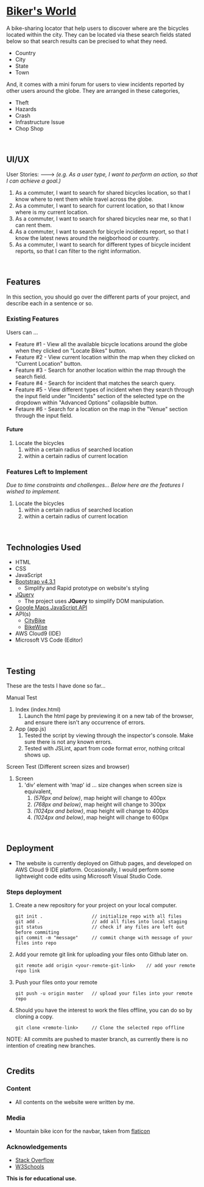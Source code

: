 # [Biker's World](https://naturaldev0.github.io/p2-bikers-world/)

A bike-sharing locator that help users to discover where are the bicycles located within the city.
They can be located via these search fields stated below so that search results can be precised to what they need.
<ul>
    <li>Country</li>
    <li>City</li>
    <li>State</li>
    <li>Town</li>
</ul>

And, it comes with a mini forum for users to view incidents reported by other users around the globe.
They are arranged in these categories,
 <ul>
    <li>Theft</li>
    <li>Hazards</li>
    <li>Crash</li>
    <li>Infrastructure Issue</li>
    <li>Chop Shop</li>
</ul>
<br>

## UI/UX   
 
User Stories:
---> <i>(e.g. As a user type, I want to perform an action, so that I can achieve a goal.)</i>
1. As a commuter, I want to search for shared bicycles location, so that I know where to rent them while travel across the globe.
2. As a commuter, I want to search for current location, so that I know where is my current location.
3. As a commuter, I want to search for shared bicycles near me, so that I can rent them.
4. As a commuter, I want to search for bicycle incidents report, so that I know the latest news around the neigborhood or country.
5. As a commuter, I want to search for different types of bicycle incident reports, so that I can filter to the right information.

<br>


## Features

In this section, you should go over the different parts of your project, and describe each in a sentence or so.

 
### Existing Features

Users can ...
- Feature #1 - View all the available bicycle locations around the globe when they clicked on "Locate Bikes" button.
- Feature #2 - View current location within the map when they clicked on "Current Location" button.
- Feature #3 - Search for another location within the map through the search field.
- Feature #4 - Search for incident that matches the search query.
- Feature #5 - View different types of incident when they search through the input field under "Incidents" section of the selected type on the dropdown within "Advanced Options" collapsible button.
- Fetaure #6 - Search for a location on the map in the "Venue" section through the input field.

#### Future
1. Locate the bicycles
    1. within a certain radius of searched location
    2. within a certain radius of current location


### Features Left to Implement
<i>
    Due to time constraints and challenges... Below here are the features I wished to implement. 
</i>

1. Locate the bicycles
    1. within a certain radius of searched location
    2. within a certain radius of current location

<br>

## Technologies Used

- HTML
- CSS
- JavaScript
- [Bootstrap v4.3.1](https://getbootstrap.com/)
    - Simplify and Rapid prototype on website's styling
- [JQuery](https://jquery.com)
    - The project uses **JQuery** to simplify DOM manipulation.
- [Google Maps JavaScript API](https://developers.google.com/maps/documentation/javascript/tutorial)
- API(s)
    - [CityBike](https://api.citybik.es/v2/)
    - [BikeWise](https://bikewise.org/documentation/api_v2)
- AWS Cloud9 (IDE)
- Microsoft VS Code (Editor)

<br>

## Testing

These are the tests I have done so far...

Manual Test
1. Index (index.html)
    1. Launch the html page by previewing it on a new tab of the browser, and ensure there isn't any occurrence of errors.
2. App (app.js)
    1. Tested the script by viewing through the inspector's console. Make sure there is not any known errors.
    2. Tested with JSLint, apart from code format error, nothing critcal shows up.

Screen Test (Different screen sizes and browser)
1. Screen
    1. 'div' element with 'map' id ... size changes when screen size is equivalent,
        1. <i>(576px and below)</i>, map height will change to 400px
        2. <i>(768px and below)</i>, map height will change to 300px
        3. <i>(1024px and below)</i>, map height will change to 400px
        4. <i>(1024px and below)</i>, map height will change to 600px

<br>

## Deployment

- The website is currently deployed on Github pages, and developed on AWS Cloud 9 IDE platform. Occasionally, I would perform some lightweight code edits using Microsoft Visual Studio Code.

### Steps deployment

1. Create a new repository for your project on your local computer.
    ```
    git init .                  // initialize repo with all files
    git add .                   // add all files into local staging
    git status                  // check if any files are left out before commiting
    git commit -m "message"     // commit change with message of your files into repo
    ```
2. Add your remote git link for uploading your files onto Github later on.
    ```
    git remote add origin <your-remote-git-link>    // add your remote repo link
    ```
3. Push your files onto your remote
    ```
    git push -u origin master   // upload your files into your remote repo
    ```

4. Should you have the interest to work the files offline, you can do so by cloning a copy.
    ```
    git clone <remote-link>     // Clone the selected repo offline
    ```

NOTE: All commits are pushed to master branch, as currently there is no intention of creating new branches.
<br><br>


## Credits

### Content
- All contents on the website were written by me.

### Media
- Mountain bike icon for the navbar, taken from [flaticon](https://www.flaticon.com/free-icon/mountain-bike_1947458)

### Acknowledgements
- [Stack Overflow](https://stackoverflow.com/)
- [W3Schools](https://www.w3schools.com/)

<b>This is for educational use.</b>